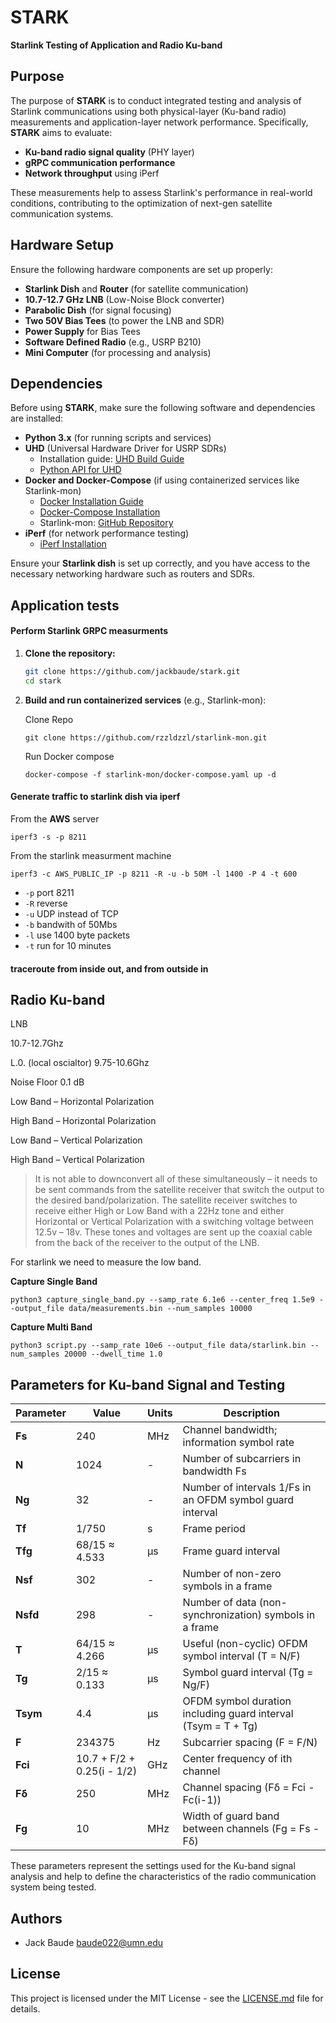 # STARK  
**Starlink Testing of Application and Radio Ku-band**

## Purpose

The purpose of **STARK** is to conduct integrated testing and analysis of Starlink communications using both physical-layer (Ku-band radio) measurements and application-layer network performance. Specifically, **STARK** aims to evaluate:

- **Ku-band radio signal quality** (PHY layer)
- **gRPC communication performance**
- **Network throughput** using iPerf

These measurements help to assess Starlink's performance in real-world conditions, contributing to the optimization of next-gen satellite communication systems.

## Hardware Setup

Ensure the following hardware components are set up properly:

- **Starlink Dish** and **Router** (for satellite communication)
- **10.7-12.7 GHz LNB** (Low-Noise Block converter)
- **Parabolic Dish** (for signal focusing)
- **Two 50V Bias Tees** (to power the LNB and SDR)
- **Power Supply** for Bias Tees
- **Software Defined Radio** (e.g., USRP B210)
- **Mini Computer** (for processing and analysis)

## Dependencies

Before using **STARK**, make sure the following software and dependencies are installed:

- **Python 3.x** (for running scripts and services)
- **UHD** (Universal Hardware Driver for USRP SDRs)  
  - Installation guide: [UHD Build Guide](https://files.ettus.com/manual/page_build_guide.html)  
  - [Python API for UHD](https://pysdr.org/content/usrp.html)
- **Docker and Docker-Compose** (if using containerized services like Starlink-mon)  
  - [Docker Installation Guide](https://docs.docker.com/get-docker/)
  - [Docker-Compose Installation](https://docs.docker.com/compose/install/)
  - Starlink-mon: [GitHub Repository](https://github.com/rzzldzzl/starlink-mon)
- **iPerf** (for network performance testing)  
  - [iPerf Installation](https://iperf.fr/)

Ensure your **Starlink dish** is set up correctly, and you have access to the necessary networking hardware such as routers and SDRs.


## Application tests

#### Perform Starlink GRPC measurments 

1. **Clone the repository:**

   ```bash
   git clone https://github.com/jackbaude/stark.git
   cd stark
   ```

2. **Build and run containerized services** (e.g., Starlink-mon):   

    Clone Repo  

    ```git clone https://github.com/rzzldzzl/starlink-mon.git```

    Run Docker compose

    ```docker-compose -f starlink-mon/docker-compose.yaml up -d```

#### Generate traffic to starlink dish via iperf

From the **AWS** server
```
iperf3 -s -p 8211
```

From the starlink measurment machine

```
iperf3 -c AWS_PUBLIC_IP -p 8211 -R -u -b 50M -l 1400 -P 4 -t 600 
```
* `-p` port 8211
* `-R` reverse
* `-u` UDP instead of TCP
* `-b` bandwith of 50Mbs
* `-l` use 1400 byte packets
* `-t` run for 10 minutes

#### traceroute from inside out, and from outside in

## Radio Ku-band
LNB 

10.7-12.7Ghz

L.0. (local oscialtor) 9.75-10.6Ghz

Noise Floor 0.1 dB

Low Band – Horizontal Polarization

High Band – Horizontal Polarization

Low Band – Vertical Polarization

High Band – Vertical Polarization

> It is not able to downconvert all of these simultaneously – it needs to be sent commands from the satellite receiver that switch the output to the desired band/polarization. The satellite receiver switches to receive either High or Low Band with a 22Hz tone and either Horizontal or Vertical Polarization with a switching voltage between 12.5v – 18v. These tones and voltages are sent up the coaxial cable from the back of the receiver to the output of the LNB.


For starlink we need to measure the low band. 

**Capture Single Band**

```
python3 capture_single_band.py --samp_rate 6.1e6 --center_freq 1.5e9 --output_file data/measurements.bin --num_samples 10000
```

**Capture Multi Band**

```
python3 script.py --samp_rate 10e6 --output_file data/starlink.bin --num_samples 20000 --dwell_time 1.0
```

## Parameters for Ku-band Signal and Testing

| Parameter | Value   | Units | Description                                                                 |
|-----------|---------|-------|-----------------------------------------------------------------------------|
| **Fs**        | 240     | MHz   | Channel bandwidth; information symbol rate                                  |
| **N**         | 1024    | -     | Number of subcarriers in bandwidth Fs                                       |
| **Ng**        | 32      | -     | Number of intervals 1/Fs in an OFDM symbol guard interval                    |
| **Tf**        | 1/750   | s     | Frame period                                                                |
| **Tfg**       | 68/15 ≈ 4.533 | µs | Frame guard interval                                                         |
| **Nsf**       | 302     | -     | Number of non-zero symbols in a frame                                       |
| **Nsfd**      | 298     | -     | Number of data (non-synchronization) symbols in a frame                     |
| **T**         | 64/15 ≈ 4.266 | µs | Useful (non-cyclic) OFDM symbol interval (T = N/F)                          |
| **Tg**        | 2/15 ≈ 0.133  | µs | Symbol guard interval (Tg = Ng/F)                                           |
| **Tsym**      | 4.4     | µs    | OFDM symbol duration including guard interval (Tsym = T + Tg)               |
| **F**         | 234375  | Hz    | Subcarrier spacing (F = F/N)                                                |
| **Fci**       | 10.7 + F/2 + 0.25(i - 1/2) | GHz | Center frequency of ith channel                                           |
| **Fδ**        | 250     | MHz   | Channel spacing (Fδ = Fci - Fc(i-1))                                        |
| **Fg**        | 10      | MHz   | Width of guard band between channels (Fg = Fs - Fδ)                         |

These parameters represent the settings used for the Ku-band signal analysis and help to define the characteristics of the radio communication system being tested.

## Authors
- Jack Baude <baude022@umn.edu>

## License
This project is licensed under the MIT License - see the [LICENSE.md](LICENSE.md) file for details.
```
